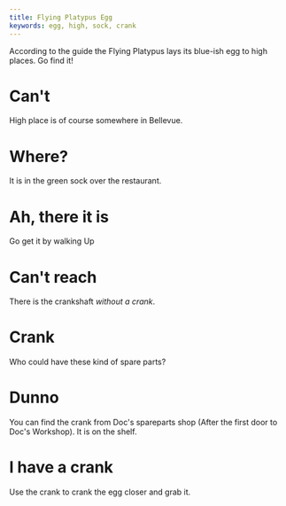 ```yaml
---
title: Flying Platypus Egg
keywords: egg, high, sock, crank
---
```


According to the guide the Flying Platypus lays its blue-ish egg to high places. Go find it!

# Can't
High place is of course somewhere in Bellevue.

# Where?
It is in the green sock over the restaurant.

# Ah, there it is
Go get it by walking Up

# Can't reach
There is the crankshaft *without a crank*.

# Crank
Who could have these kind of spare parts?

# Dunno
You can find the crank from Doc's spareparts shop (After the first door to Doc's Workshop). It is on the shelf.

# I have a crank
Use the crank to crank the egg closer and grab it.